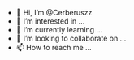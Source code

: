 - 👋 Hi, I’m @Cerberuszz
- 👀 I’m interested in ...
- 🌱 I’m currently learning ...
- 💞️ I’m looking to collaborate on ...
- 📫 How to reach me ...

<!---
Cerberuszz/Cerberuszz is a ✨ special ✨ repository because its `README.md` (this file) appears on your GitHub profile.
You can click the Preview link to take a look at your changes.
--->
